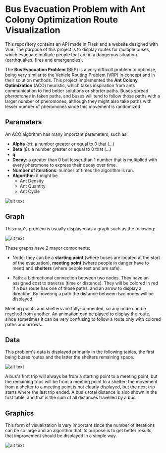 # Bus Evacuation Problem with Ant Colony Optimization Route Visualization

This repository contains an API made in Flask and a website designed with Vue. The purpose of this project is to display routes for multiple buses, which evacuate multiple people that are in a dangerous situation (earthquakes, fires and emergencies). 

The **Bus Evacuation Problem** (BEP) is a very difficult problem to optimize, being very similar to the Vehicle Routing Problem (VRP) in concept and in their solution methods. This project implemented the **Ant Colony Optimization** (ACO) heuristic, which takes inspiration from ants communication to find better solutions or shorter paths. Buses spread *pheromones* in taken paths, and buses will tend to follow those paths with a larger number of pheromones, although they might also take paths with lesser number of pheromones since this movement is randomized.

## Parameters

An ACO algorithm has many important parameters, such as:

* **Alpha** ($\alpha$): a number greater or equal to 0 that (...)
* **Beta** ($\beta$): a number greater or equal to 0 that (...)
* **q**
* **Decay**: a greater than 0 but lesser than 1 number that is multiplied with every pheromone to express their decay over time.
* **Number of iterations**: number of times the algorithm is run.
* **Algorithm**: it might be
    - Ant Density
    - Ant Quantity
    - Ant Cycle

![alt text](image-3.png)

## Graph

This map's problem is usually displayed as a graph such as the following: 

![alt text](image.png)

These graphs have 2 mayor components:

* Node: they can be a **starting point** (where buses are located at the start of the evacuation), **meeting point** (where people in danger have to meet) and **shelters** (where people rest and are safe).

* Path: a bidirectional connection between two nodes. They have an assigned cost to traverse (time or distance). They will be colored in red if a bus route has one of those paths, and an arrow to display a direction. By hovering a path the distance between two nodes will be displayed.

Meeting points and shelters are fully-connected, so any node can be reached from another. An animation can be played to display the route, since sometimes it can be very confusing to follow a route only with colored paths and arrows.

## Data

This problem's data is displayed primarily in the following tables, the first being buses routes and the latter the shelters remaining space.

![alt text](image-1.png)

A bus's first trip will always be from a starting point to a meeting point, but the remaining trips will be from a meeting point to a shelter; the movement from a shelter to a meeting point is not clearly displayed, but the next trip starts where the last trip ended. A bus's total distance is also shown in the first table, and that is the sum of all distances travelled by a bus.

## Graphics

This form of visualization is very important since the number of iterations can be so large and an algorithm that its purpose is to get better results, that improvement should be displayed in a simple way.

![alt text](image-2.png)